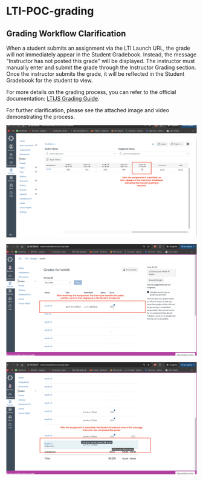 # LTI-POC-grading

## Grading Workflow Clarification

When a student submits an assignment via the LTI Launch URL, the grade will not immediately appear in the Student Gradebook. Instead, the message "Instructor has not posted this grade" will be displayed. The instructor must manually enter and submit the grade through the Instructor Grading section. Once the instructor submits the grade, it will be reflected in the Student Gradebook for the student to view.

For more details on the grading process, you can refer to the official documentation: [LTIJS Grading Guide](https://cvmcosta.me/ltijs/#/grading).

For further clarification, please see the attached image and video demonstrating the process.

![Image 1](/public/i1.png)

![Image 2](/public/i2.png)

![Image 3](/public/i3.png)
